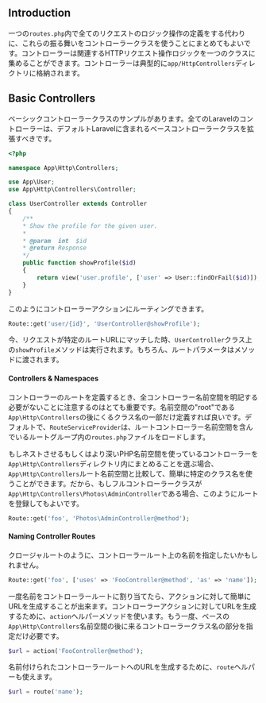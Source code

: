 ## Introduction

一つの`routes.php`内で全てのリクエストのロジック操作の定義をする代わりに、これらの振る舞いをコントローラークラスを使うことにまとめてもよいです。コントローラーは関連するHTTPリクエスト操作ロジックを一つのクラスに集めることができます。コントローラーは典型的に`app/HttpControllers`ディレクトリに格納されます。

## Basic Controllers

ベーシックコントローラークラスのサンプルがあります。全てのLaravelのコントローラーは、デフォルトLaravelに含まれるベースコントローラークラスを拡張すべきです。

```php
<?php

namespace App\Http\Controllers;

use App\User;
use App\Http\Controllers\Controller;

class UserController extends Controller
{
    /**
    * Show the profile for the given user.
    *
    * @param  int  $id
    * @return Response
    */
    public function showProfile($id)
    {
        return view('user.profile', ['user' => User::findOrFail($id)]);
    }
}
```

このようにコントローラーアクションにルーティングできます。

```php
Route::get('user/{id}', 'UserController@showProfile');
```

今、リクエストが特定のルートURLにマッチした時、`UserController`クラス上の`showProfile`メソッドは実行されます。もちろん、ルートパラメータはメソッドに渡されます。

#### Controllers & Namespaces

コントローラーのルートを定義するとき、全コントローラー名前空間を明記する必要がないことに注意するのはとても重要です。名前空間の"root"である`App\Http\Controllers`の後にくるクラス名の一部だけ定義すれば良いです。デフォルトで、`RouteServiceProvider`は、ルートコントローラー名前空間を含んでいるルートグループ内の`routes.php`ファイルをロードします。

もしネストさせるもしくはより深いPHP名前空間を使っているコントローラーを`App\Http\Controllers`ディレクトリ内にまとめることを選ぶ場合、`App\Http\Controllers`ルート名前空間と比較して、簡単に特定のクラス名を使うことができます。だから、もしフルコントローラークラスが`App\Http\Controllers\Photos\AdminController`である場合、このようにルートを登録してもよいです。
```php
Route::get('foo', 'Photos\AdminController@method');
```

#### Naming Controller Routes

クロージャルートのように、コントローラールート上の名前を指定したいかもしれません。
```php
Route::get('foo', ['uses' => 'FooController@method', 'as' => 'name']);
```
一度名前をコントローラールートに割り当てたら、アクションに対して簡単にURLを生成することが出来ます。コントローラーアクションに対してURLを生成するために、`action`ヘルパーメソッドを使います。もう一度、ベースの`App\Http\Controllers`名前空間の後に来るコントローラークラス名の部分を指定だけ必要です。
```php
$url = action('FooController@method');
```
名前付けられたコントローラールートへのURLを生成するために、`route`ヘルパーも使えます。
```php
$url = route('name');
```

